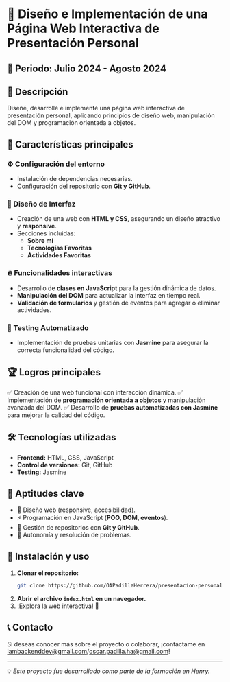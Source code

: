 

# 📌 Diseño e Implementación de una Página Web Interactiva de Presentación Personal

## 📆 Periodo: Julio 2024 - Agosto 2024

## 🚀 Descripción
Diseñé, desarrollé e implementé una página web interactiva de presentación personal, aplicando principios de diseño web, manipulación del DOM y programación orientada a objetos.

## 📌 Características principales

### ⚙️ Configuración del entorno
- Instalación de dependencias necesarias.
- Configuración del repositorio con **Git y GitHub**.

### 🎨 Diseño de Interfaz
- Creación de una web con **HTML y CSS**, asegurando un diseño atractivo y **responsive**.
- Secciones incluidas:
  - **Sobre mí**
  - **Tecnologías Favoritas**
  - **Actividades Favoritas**

### 🔥 Funcionalidades interactivas
- Desarrollo de **clases en JavaScript** para la gestión dinámica de datos.
- **Manipulación del DOM** para actualizar la interfaz en tiempo real.
- **Validación de formularios** y gestión de eventos para agregar o eliminar actividades.

### 🧪 Testing Automatizado
- Implementación de pruebas unitarias con **Jasmine** para asegurar la correcta funcionalidad del código.

## 🏆 Logros principales
✅ Creación de una web funcional con interacción dinámica.
✅ Implementación de **programación orientada a objetos** y manipulación avanzada del DOM.
✅ Desarrollo de **pruebas automatizadas con Jasmine** para mejorar la calidad del código.

## 🛠 Tecnologías utilizadas
- **Frontend:** HTML, CSS, JavaScript
- **Control de versiones:** Git, GitHub
- **Testing:** Jasmine

## 🔑 Aptitudes clave
- 🎨 Diseño web (responsive, accesibilidad).
- ⚡ Programación en JavaScript (**POO, DOM, eventos**).
- 🔄 Gestión de repositorios con **Git y GitHub**.
- 🧩 Autonomía y resolución de problemas.

## 📂 Instalación y uso
1. **Clonar el repositorio:**
   ```sh
   git clone https://github.com/OAPadillaHerrera/presentacion-personal-app.git
   ```
2. **Abrir el archivo `index.html` en un navegador.**
3. ¡Explora la web interactiva! 🚀

## 📞 Contacto
Si deseas conocer más sobre el proyecto o colaborar, ¡contáctame en iambackenddev@gmail.com/oscar.padilla.ha@gmail.com!

---
💡 _Este proyecto fue desarrollado como parte de la formación en Henry._

